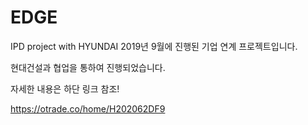 # EDGE
IPD project with HYUNDAI
2019년 9월에 진행된 기업 연계 프로젝트입니다.

현대건설과 협업을 통하여 진행되었습니다.

자세한 내용은 하단 링크 참조!

https://otrade.co/home/H202062DF9
